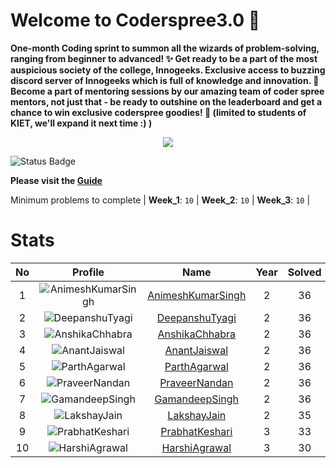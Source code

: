 
Welcome to Coderspree3.0 🎃
==========================


 **One-month Coding sprint to summon all the wizards of problem-solving, ranging from beginner to advanced! ✨ Get ready to be a part of the most auspicious society of the college, Innogeeks. Exclusive  access to buzzing discord server of Innogeeks which is full of knowledge and innovation. 🚀 Become a part of mentoring sessions by our amazing team of coder spree mentors, not just that - be ready to outshine on the leaderboard and get a chance to win exclusive coderspree goodies! 🍫 (limited to students of KIET, we'll expand it next time :) )**  
<p align = 'center'><a href='https://innogeeks.in/' target='_blank'><img src='https://template-mail-images.s3.ap-south-1.amazonaws.com/20231002_150040_0000+(1).png'></a></p>

![Status Badge](https://github.com/InnogeeksOrganization/coderspree/actions/workflows/checkSubmission.yml/badge.svg)  


**Please visit the [Guide](./Guide/README.md)**  


Minimum problems to complete | **Week_1**: `10` | **Week_2**: `10` | **Week_3**: `10` |   

# Stats
  

|No|Profile|Name|Year|Solved|
| :---: | :---: | :---: | :---: | :---: |
|1|![AnimeshKumarSingh](https://avatars.githubusercontent.com/u/111107139?v=4&s=100)|[AnimeshKumarSingh](https://github.com/any-mesh)|2|36|
|2|![DeepanshuTyagi](https://avatars.githubusercontent.com/u/123951725?v=4&s=100)|[DeepanshuTyagi](https://github.com/29deepanshutyagi)|2|36|
|3|![AnshikaChhabra](https://avatars.githubusercontent.com/u/124261062?v=4&s=100)|[AnshikaChhabra](https://github.com/anshika1812)|2|36|
|4|![AnantJaiswal](https://avatars.githubusercontent.com/u/110235072?v=4&s=100)|[AnantJaiswal](https://github.com/Anantj2499)|2|36|
|5|![ParthAgarwal](https://avatars.githubusercontent.com/u/113423032?v=4&s=100)|[ParthAgarwal](https://github.com/Parth27904)|2|36|
|6|![PraveerNandan](https://avatars.githubusercontent.com/u/134937008?v=4&s=100)|[PraveerNandan](https://github.com/praveer7398)|2|36|
|7|![GamandeepSingh](https://avatars.githubusercontent.com/u/116256043?v=4&s=100)|[GamandeepSingh](https://github.com/gamandeepsingh)|2|36|
|8|![LakshayJain](https://avatars.githubusercontent.com/u/145541421?v=4&s=100)|[LakshayJain](https://github.com/LakshayJain458)|2|35|
|9|![PrabhatKeshari](https://avatars.githubusercontent.com/u/115912907?v=4&s=100)|[PrabhatKeshari](https://github.com/prabhat-04)|3|33|
|10|![HarshiAgrawal](https://avatars.githubusercontent.com/u/114180714?v=4&s=100)|[HarshiAgrawal](https://github.com/harshi706)|3|30|
